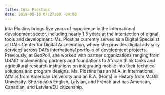 ```yaml
---
title: Inta Plostins
date: 2019-05-16 07:27:00 -04:00
---
```


Inta Plostins brings five years of experience in the international development sector, including nearly 1.5 years at the intersection of digital tools and development. Ms. Plostins currently serves as a Digital Specialist at DAI’s Center for Digital Acceleration, where she provides digital advisory services across DAI’s international portfolio of development projects. Previously, at GeoPoll, she worked with partner organizations ranging from USAID implementing partners and foundations to African think tanks and agricultural research institutions on integrating mobile into their technical solutions and program designs. Ms. Plostins has an M.A. in International Affairs from American University and an B.A. (Hons) in History from McGill University. She speaks English, Latvian, and French and has American, Canadian, and Latvian/EU citizenship.